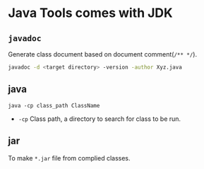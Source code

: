 # Java Tools comes with JDK

## `javadoc`

Generate class document based on document comment(`/** */`).

```bash
javadoc -d <target directory> -version -author Xyz.java
```

## java

```shell
java -cp class_path ClassName
```

- `-cp` Class path, a directory to search for class to be run.

## jar

To make `*.jar` file from complied classes.
